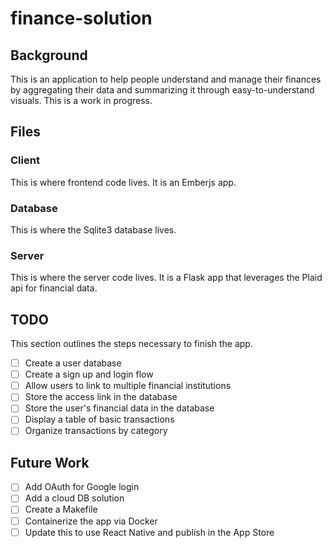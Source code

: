 # finance-solution

## Background

This is an application to help people understand and manage their finances by aggregating their data and summarizing it through easy-to-understand visuals. This is a work in progress.

## Files

### Client

This is where frontend code lives. It is an Emberjs app.

### Database

This is where the Sqlite3 database lives.

### Server

This is where the server code lives. It is a Flask app that leverages the Plaid api for financial data.

## TODO

This section outlines the steps necessary to finish the app.

- [ ] Create a user database
- [ ] Create a sign up and login flow
- [ ] Allow users to link to multiple financial institutions
- [ ] Store the access link in the database
- [ ] Store the user's financial data in the database
- [ ] Display a table of basic transactions
- [ ] Organize transactions by category

## Future Work

- [ ] Add OAuth for Google login
- [ ] Add a cloud DB solution
- [ ] Create a Makefile
- [ ] Containerize the app via Docker
- [ ] Update this to use React Native and publish in the App Store
